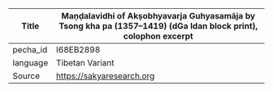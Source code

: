 |Title | Maṇḍalavidhi of Akṣobhyavarja Guhyasamāja by Tsong kha pa (1357–1419) (dGa ldan block print), colophon excerpt 
| --- | --- 
|pecha_id | I68EB2898
|language | Tibetan Variant
|Source | https://sakyaresearch.org
